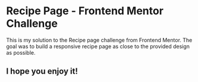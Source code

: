 # Recipe Page - Frontend Mentor Challenge
This is my solution to the Recipe page challenge from Frontend Mentor.
The goal was to build a responsive recipe page as close to the provided design as possible.

## I hope you enjoy it!
